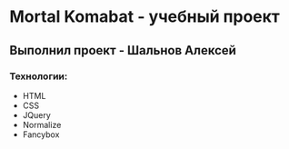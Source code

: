 # Mortal Komabat - учебный проект
## Выполнил проект - Шальнов Алексей
### Технологии:
- HTML
- CSS
- JQuery
- Normalize
- Fancybox
